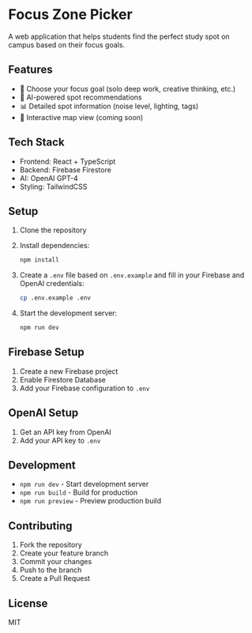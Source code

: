 # Focus Zone Picker

A web application that helps students find the perfect study spot on campus based on their focus goals.

## Features

- 🎯 Choose your focus goal (solo deep work, creative thinking, etc.)
- 🤖 AI-powered spot recommendations
- 📊 Detailed spot information (noise level, lighting, tags)
- 🧭 Interactive map view (coming soon)

## Tech Stack

- Frontend: React + TypeScript
- Backend: Firebase Firestore
- AI: OpenAI GPT-4
- Styling: TailwindCSS

## Setup

1. Clone the repository
2. Install dependencies:

   ```bash
   npm install
   ```

3. Create a `.env` file based on `.env.example` and fill in your Firebase and OpenAI credentials:

   ```bash
   cp .env.example .env
   ```

4. Start the development server:
   ```bash
   npm run dev
   ```

## Firebase Setup

1. Create a new Firebase project
2. Enable Firestore Database
3. Add your Firebase configuration to `.env`

## OpenAI Setup

1. Get an API key from OpenAI
2. Add your API key to `.env`

## Development

- `npm run dev` - Start development server
- `npm run build` - Build for production
- `npm run preview` - Preview production build

## Contributing

1. Fork the repository
2. Create your feature branch
3. Commit your changes
4. Push to the branch
5. Create a Pull Request

## License

MIT
